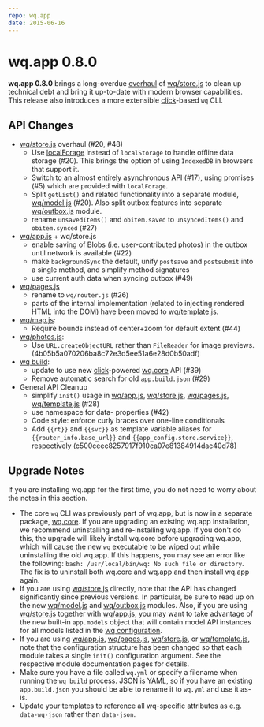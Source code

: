 ```yaml
---
repo: wq.app
date: 2015-06-16
---
```


# wq.app 0.8.0

**wq.app 0.8.0** brings a long-overdue [overhaul](https://github.com/wq/wq.app/issues/20) of [wq/store.js](https://wq.io/docs/store-js) to clean up technical debt and bring it up-to-date with modern browser capabilities.  This release also introduces a more extensible [click](http://click.pocoo.org/)-based `wq` CLI.

## API Changes
- [wq/store.js](https://wq.io/docs/store-js) overhaul (#20, #48)
  - Use [localForage](https://mozilla.github.io/localForage) instead of `localStorage` to handle offline data storage (#20).  This brings the option of using `IndexedDB` in browsers that support it.
  - Switch to an almost entirely asynchronous API (#17), using promises (#5) which are provided with `localForage`.
  - Split `getList()` and related functionality into a separate module, [wq/model.js](https://wq.io/docs/model-js) (#20).  Also split outbox features into separate [wq/outbox.js](https://wq.io/docs/outbox-js) module.
  - rename `unsavedItems()` and `obitem.saved` to `unsyncedItems()` and `obitem.synced` (#27)
- [wq/app.js](https://wq.io/docs/app-js) + wq/store.js
  - enable saving of Blobs (i.e. user-contributed photos) in the outbox until network is available (#22)
  - make `backgroundSync` the default, unify `postsave` and `postsubmit` into a single method, and simplify method signatures
  - use current auth data when syncing outbox (#49)
- [wq/pages.js](https://wq.io/docs/router-js)
  - rename to `wq/router.js` (#26)
  - parts of the internal implementation (related to injecting rendered HTML into the DOM) have been moved to [wq/template.js](https://wq.io/docs/template-js).
- [wq/map.js](https://wq.io/docs/outbox-js):
  - Require bounds instead of center+zoom for default extent (#44)
- [wq/photos.js](https://wq.io/docs/other-modules):
  -  Use `URL.createObjectURL` rather than `FileReader` for image previews. (4b05b5a070206ba8c72e3d5ee51a6e28d0b50adf)
- [wq build](https://wq.io/docs/build):
  - update to use new [click](http://click.pocoo.org/)-powered [wq.core](https://github.com/wq/wq.core) API (#39)
  - Remove automatic search for old `app.build.json` (#29)
- General API Cleanup
  - simplify `init()` usage in [wq/app.js](https://wq.io/docs/app-js), [wq/store.js](https://wq.io/docs/store-js), [wq/pages.js](https://wq.io/docs/router-js), [wq/template.js](https://wq.io/docs/template-js) (#28)
  - use namespace for data- properties (#42)
  - Code style: enforce curly braces over one-line conditionals
  - Add `{{rt}}` and `{{svc}}` as template variable aliases for `{{router_info.base_url}}` and `{{app_config.store.service}}`, respectively (c500ceec8257917f910ca07e81384914dac40d78)

## Upgrade Notes

If you are installing wq.app for the first time, you do not need to worry about the notes in this section.
- The core `wq` CLI was previously part of wq.app, but is now in a separate package, [wq.core](https://github.com/wq/wq.core).  If you are upgrading an existing wq.app installation, we recommend uninstalling and re-installing wq.app.  If you don't do this, the upgrade will likely install wq.core before upgrading wq.app, which will cause the new `wq` executable to be wiped out while uninstalling the old wq.app.  If this happens, you may see an error like the following: `bash: /usr/local/bin/wq: No such file or directory`.
  The fix is to uninstall both wq.core and wq.app and then install wq.app again.
- If you are using [wq/store.js](https://wq.io/docs/store-js) directly, note that the API has changed significantly since previous versions.  In particular, be sure to read up on the new [wq/model.js](https://wq.io/docs/model-js) and [wq/outbox.js](https://wq.io/docs/outbox-js) modules.  Also, if you are using [wq/store.js](https://wq.io/docs/store-js) together with [wq/app.js](https://wq.io/docs/app-js), you may want to take advantage of the new built-in `app.models` object that will contain model API instances for all models listed in the [wq configuration](https://wq.io/docs/config).
- If you are using [wq/app.js](https://wq.io/docs/app-js), [wq/pages.js](https://wq.io/docs/router-js), [wq/store.js](https://wq.io/docs/store-js), or [wq/template.js](https://wq.io/docs/template-js), note that the configuration structure has been changed so that each module takes a single `init()` configuration argument.  See the respective module documentation pages for details.
- Make sure you have a file called `wq.yml` or specify a filename when running the `wq build` process.  JSON is YAML, so if you have an existing `app.build.json` you should be able to rename it to `wq.yml` and use it as-is.
- Update your templates to reference all wq-specific attributes as e.g. `data-wq-json` rather than `data-json`.
